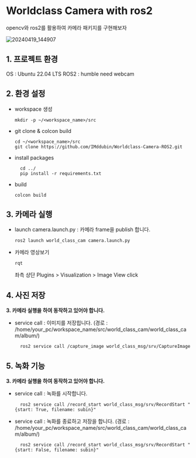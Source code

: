 # Worldclass Camera with ros2
opencv와 ros2를 활용하여 카메라 패키지를 구현해보자

![20240419_144907](https://github.com/IMddubin/Worldclass-Camera-ROS2/assets/103230856/acb35ecb-ff50-4730-acb0-ded4a9e9852e)

## 1. 프로젝트 환경
OS : Ubuntu 22.04 LTS
ROS2 : humble
need webcam

## 2. 환경 설정

- workspace 생성
  ```
  mkdir -p ~/<workspace_name>/src
  ```

- git clone & colcon build
  ```
  cd ~/<workspace_name>/src
  git clone https://github.com/IMddubin/Worldclass-Camera-ROS2.git
  ```
  
- install packages
  ```
    cd ../
    pip install -r requirements.txt
  ```

- build
  ```
  colcon build
  ```

## 3. 카메라 실행

- launch camera.launch.py : 카메라 frame을 publish 합니다.
  ```
  ros2 launch world_class_cam camera.launch.py
  ```
  
- 카메라 영상보기
  ```
  rqt
  ```

  좌측 상단 Plugins > Visualization > Image View click

  
  
  
## 4. 사진 저장

**3. 카메라 실행을 하여 동작하고 있어야 합니다.**

- service call : 이미지를 저장힙니다. (경로 : /home/your_pc/workspace_name/src/world_class_cam/world_class_cam/album/)
  ```
    ros2 service call /capture_image world_class_msg/srv/CaptureImage
  ```

## 5. 녹화 기능

**3. 카메라 실행을 하여 동작하고 있어야 합니다.**

- service call : 녹화를 시작합니다.
  
  ```
    ros2 service call /record_start world_class_msg/srv/RecordStart "{start: True, filename: subin}"
  ```

- service call : 녹화를 종료하고 저장을 합니다. (경로 : /home/your_pc/workspace_name/src/world_class_cam/world_class_cam/album/)
  ```
    ros2 service call /record_start world_class_msg/srv/RecordStart "{start: False, filename: subin}"
  ```
  
